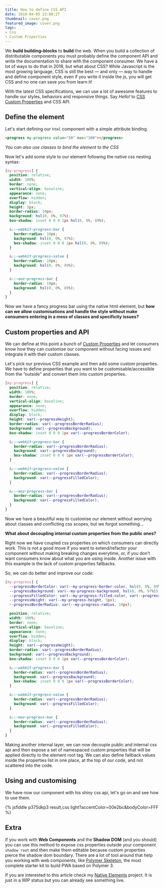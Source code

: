 ```yaml
---
title: How to define CSS API
date: 2018-04-05 22:08:27
thumbnail: cover.png
featured_image: cover.png
tags:
- Css
- Custom Properties
---
```


We **build building–blocks** to **build** the web. When you build a collection of distributable components you must probably define the component API and write the documentation to share with the component consumer. We have a lot of ways to do that in 2018, but what about CSS? While Javascript is the most growing language, CSS is still the best — and only — way to handle and define component style, even if you write it inside the js, you will get CSS and no one can save you from learn it!

With the latest CSS specifications, we can use a lot of awesome features to handle our styles, behaviors and responsive things. Say _Hello!_ to [CSS Custom Properties](https://developer.mozilla.org/en-US/docs/Web/CSS/--*) and CSS API.

## Define the element

Let's start defining our `html` component with a simple attribute binding.

```html
<progress my-progress value="50" max="100"></progress>
```
_You can also use classes to bind the element to the CSS_


Now let's add some style to our element following the native css nesting syntax:

```css
[my-progress] {
  position: relative;
  width: 100%;
  border: none;
  vertical-align: baseline;
  appearance: none;
  overflow: hidden;
  display: block;
  height: 5px;
  border-radius: 10px;
  background: hsl(0, 0%, 97%);
  box-shadow: inset 0 0 0 1px hsl(0, 0%, 89%);

  &::-webkit-progress-bar {
    border-radius: 10px;
    background: hsl(0, 0%, 97%);
    box-shadow: inset 0 0 0 1px hsl(0, 0%, 89%);
  }

  &::-webkit-progress-value {
    border-radius: 10px;
    background: hsl(0, 0%, 89%);
  }

  &::-moz-progress-bar {
    border-radius: 10px;
    background: hsl(0, 0%, 89%);
  }
}

```

Now we have a fancy progress bar using the native html element, but **how can we allow customisations and handle the style without make consumers entering in a mess of classes and specificity issues?**

## Custom properties and API

We can define at this point a bunch of [Custom Properties](https://developer.mozilla.org/en-US/docs/Web/CSS/--*) and let consumers know how they can customise our component without facing issues and integrate it with their custom classes.

Let's pick our previous CSS example and then add some custom properties. We have to define properties that you want to be customisable/accessible from the ”outside" and convert them into custom properties.


```css
[my-progress] {
  position: relative;
  width: 100%;
  border: none;
  vertical-align: baseline;
  appearance: none;
  overflow: hidden;
  display: block;
  height: var(--progressHeight);
  border-radius: var(--progressBorderRadius);
  background: var(--progressBackground);
  box-shadow: inset 0 0 0 1px var(--progressBorderColor);

  &::-webkit-progress-bar {
    border-radius: var(--progressBorderRadius);
    background: var(--progressBackground);
    box-shadow: inset 0 0 0 1px var(--progressBorderColor);
  }

  &::-webkit-progress-value {
    border-radius: var(--progressBorderRadius);
    background: var(--progressFilledColor);
  }

  &::-moz-progress-bar {
    border-radius: var(--progressBorderRadius);
    background: var(--progressFilledColor);
  }
}
```


Now we have a beautiful way to customise our element without worrying about classes and conflicting css scopes, but we forgot something...

**What about decoupling internal custom properties from the public ones?**

Right now we have coupled css properties on which consumers can directly work. This is not a good move if you want to extend/refactor your component without making breaking changes everytime, or, if you don't want consumers know about what you are using inside. Another issue with this example is the lack of custom properties fallbacks.

So, we can do better and improve our code:

```css
[my-progress] {
  --progressBorderColor: var(--my-progress-border-color, hsl(0, 0%, 89%));
  --progressBackground: var(--my-progress-background, hsl(0, 0%, 97%));
  --progressFilledColor: var(--my-progress-filled-color, var(--progressBorderColor));
  --progressHeight: var(--my-progress-height, 5px);
  --progressBorderRadius: var(--my-progress-radius, 10px);

  position: relative;
  width: 100%;
  border: none;
  vertical-align: baseline;
  appearance: none;
  overflow: hidden;
  display: block;
  height: var(--progressHeight);
  border-radius: var(--progressBorderRadius);
  background: var(--progressBackground);
  box-shadow: inset 0 0 0 1px var(--progressBorderColor);

  &::-webkit-progress-bar {
    border-radius: var(--progressBorderRadius);
    background: var(--progressBackground);
    box-shadow: inset 0 0 0 1px var(--progressBorderColor);
  }

  &::-webkit-progress-value {
    border-radius: var(--progressBorderRadius);
    background: var(--progressFilledColor);
  }

  &::-moz-progress-bar {
    border-radius: var(--progressBorderRadius);
    background: var(--progressFilledColor);
  }
}
```

Making another internal layer, we can now decouple public and internal css api and then expose a set of namespaced custom properties that will be applied directly to the element root tag. We can also define fallback values inside the properties list in one place, at the top of our code, and not scattered into the code.

## Using and customising

We have now our component with his shiny css api, let's go on and see how to use them.

{% jsfiddle p375dkp3 result,css light?accentColor=00e2bc&bodyColor=FFF %}


## Extra
If you work with **Web Components** and the **Shadow DOM** (and you should) you can use this method to expose css properties outside your component `shadow root` and then make them editable because custom properties pierce the shadow dom boundary.
There are a lot of tool around that help you working with web components, like [Polymer Skeleton](https://github.com/PolymerX/polymer-skeleton), the most complete starter kit to build PWA based on Polymer 3.

If you are interested to this article check my [Native Elements](https://github.com/equinusocio/native-elements) project. It is just in a WIP status but you can already see something live.